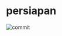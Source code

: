 # persiapan

![commit](https://img.shields.io/github/commit-activity/w/aquabellus/persiapan?style=for-the-badge)